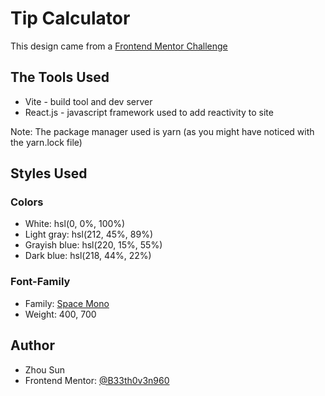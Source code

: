 # Tip Calculator

This design came from a
[Frontend Mentor Challenge](https://www.frontendmentor.io/)

## The Tools Used

- Vite - build tool and dev server
- React.js - javascript framework used to add reactivity to site

Note: The package manager used is yarn (as you might have noticed with the yarn.lock file)

## Styles Used

### Colors

- White: hsl(0, 0%, 100%)
- Light gray: hsl(212, 45%, 89%)
- Grayish blue: hsl(220, 15%, 55%)
- Dark blue: hsl(218, 44%, 22%)

### Font-Family

- Family: [Space Mono](https://fonts.google.com/specimen/Space+Mono)
- Weight: 400, 700

## Author

- Zhou Sun
- Frontend Mentor: [@B33th0v3n960](https://www.frontendmentor.io/profile/B33th0v3n960)
